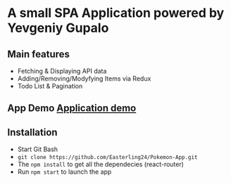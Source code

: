 # A small SPA Application powered by Yevgeniy Gupalo

## Main features
* Fetching & Displaying API data
* Adding/Removing/Modyfying Items via Redux
* Todo List & Pagination

## App Demo [Application demo](https://easterling24.github.io/PokemonApp/)

## Installation
* Start Git Bash
*  `git clone https://github.com/Easterling24/Pokemon-App.git`
* The `npm install` to get all the dependecies (react-router)
* Run `npm start` to launch the app